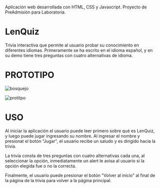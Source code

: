 Aplicación web desarrollada con HTML, CSS y Javascript. 
Proyecto de PreAdmisión para Laboratoria.

# LenQuiz

Trivia interactiva que permite al usuario probar su conocimiento en diferentes idiomas.
Primeramente se ha escrito en el idioma español, y en su demo tiene tres preguntas con cuatro alternativas de idioma. 

# PROTOTIPO
![bosquejo](https://user-images.githubusercontent.com/81347919/140450789-3347b0a4-6c32-4adc-bbc2-e50f1a83948d.jpeg)

![protitpo](https://user-images.githubusercontent.com/81347919/140527260-0ef80a94-03cf-4aac-95eb-0e784f3986bc.jpeg)


# USO 

Al iniciar la aplicación el usuario puede leer primero sobre qué es LenQuiz, y luego puede jugar ingresando su nombre. Al ingresar el nombre y presionat el botón "Jugar", el usuario recibe un saludo y es dirigido hacia la trivia.

La trivia consta de tres preguntas con cuatro alternativas cada una, al seleccionar la opción, inmediatamente un alert le avisa al usuario si la opción elegida fue o no la correcta.

Finalmente, el usuario puede presionar el botón "Volver al inicio" al final de la página de la trivia para volver a la página principal.
